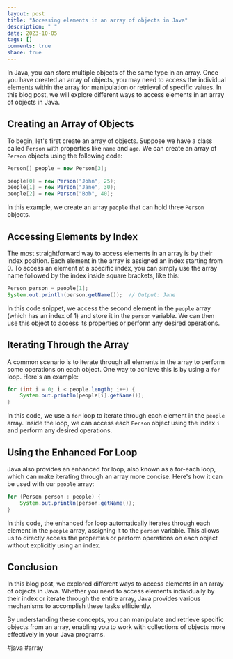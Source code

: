 ```yaml
---
layout: post
title: "Accessing elements in an array of objects in Java"
description: " "
date: 2023-10-05
tags: []
comments: true
share: true
---
```


In Java, you can store multiple objects of the same type in an array. Once you have created an array of objects, you may need to access the individual elements within the array for manipulation or retrieval of specific values. In this blog post, we will explore different ways to access elements in an array of objects in Java.

## Creating an Array of Objects

To begin, let's first create an array of objects. Suppose we have a class called `Person` with properties like `name` and `age`. We can create an array of `Person` objects using the following code:

```java
Person[] people = new Person[3];

people[0] = new Person("John", 25);
people[1] = new Person("Jane", 30);
people[2] = new Person("Bob", 40);
```

In this example, we create an array `people` that can hold three `Person` objects.

## Accessing Elements by Index

The most straightforward way to access elements in an array is by their index position. Each element in the array is assigned an index starting from 0. To access an element at a specific index, you can simply use the array name followed by the index inside square brackets, like this:

```java
Person person = people[1];
System.out.println(person.getName());  // Output: Jane
```

In this code snippet, we access the second element in the `people` array (which has an index of 1) and store it in the `person` variable. We can then use this object to access its properties or perform any desired operations.

## Iterating Through the Array

A common scenario is to iterate through all elements in the array to perform some operations on each object. One way to achieve this is by using a `for` loop. Here's an example:

```java
for (int i = 0; i < people.length; i++) {
    System.out.println(people[i].getName());
}
```

In this code, we use a `for` loop to iterate through each element in the `people` array. Inside the loop, we can access each `Person` object using the index `i` and perform any desired operations.

## Using the Enhanced For Loop

Java also provides an enhanced for loop, also known as a for-each loop, which can make iterating through an array more concise. Here's how it can be used with our `people` array:

```java
for (Person person : people) {
    System.out.println(person.getName());
}
```

In this code, the enhanced for loop automatically iterates through each element in the `people` array, assigning it to the `person` variable. This allows us to directly access the properties or perform operations on each object without explicitly using an index.

## Conclusion

In this blog post, we explored different ways to access elements in an array of objects in Java. Whether you need to access elements individually by their index or iterate through the entire array, Java provides various mechanisms to accomplish these tasks efficiently.

By understanding these concepts, you can manipulate and retrieve specific objects from an array, enabling you to work with collections of objects more effectively in your Java programs.

#java #array